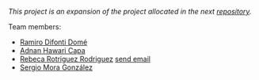 *This project is an expansion of the project allocated in the next [repository](https://github.com/rafaelnm/APAtrabalhofinal-).*


Team members:
- [Ramiro Difonti Domé](mailto:alu0101425030@ull.edu.es)
- [Adnan Hawari Capa](mailto:alu0100417012@ull.edu.es)
- [Rebeca Rotriguez Rodriguez](https://github.com/rrrguez) [send email](mailto:alu0101394763@ull.edu.es)
- [Sergio Mora González](mailto:alu0100918205@ull.edu.es)
